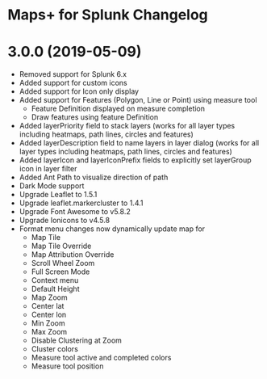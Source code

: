 Maps+ for Splunk Changelog
==========================

# 3.0.0 (2019-05-09)
* Removed support for Splunk 6.x
* Added support for custom icons
* Added support for Icon only display
* Added support for Features (Polygon, Line or Point) using measure tool
    - Feature Definition displayed on measure completion
    - Draw features using feature Definition
* Added layerPriority field to stack layers (works for all layer types including heatmaps, path lines, circles and features)
* Added layerDescription field to name layers in layer dialog (works for all layer types including heatmaps, path lines, circles and features)
* Added layerIcon and layerIconPrefix fields to explicitly set layerGroup icon in layer filter
* Added Ant Path to visualize direction of path
* Dark Mode support
* Upgrade Leaflet to 1.5.1
* Upgrade leaflet.markercluster to 1.4.1
* Upgrade Font Awesome to v5.8.2 
* Upgrade Ionicons to v4.5.8
* Format menu changes now dynamically update map for 
    - Map Tile
    - Map Tile Override
    - Map Attribution Override
    - Scroll Wheel Zoom
    - Full Screen Mode
    - Context menu
    - Default Height
    - Map Zoom
    - Center lat
    - Center lon
    - Min Zoom
    - Max Zoom
    - Disable Clustering at Zoom
    - Cluster colors
    - Measure tool active and completed colors
    - Measure tool position